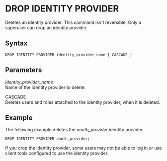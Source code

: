 # DROP IDENTITY PROVIDER<a name="r_DROP_IDENTITY_PROVIDER"></a>

Deletes an identity provider\. This command isn't reversible\. Only a superuser can drop an identity provider\.

## Syntax<a name="r_DROP_IDENTITY_PROVIDER-synopsis"></a>

```
DROP IDENTITY PROVIDER identity_provider_name [ CASCADE ]
```

## Parameters<a name="r_DROP_IDENTITY_PROVIDER-parameter"></a>

 *identity\_provider\_name*   
Name of the identity provider to delete\.

 CASCADE   
Deletes users and roles attached to the identity provider, when it is deleted\.

## Example<a name="r_DROP_IDENTITY_PROVIDER-example"></a>

The following example deletes the *oauth\_provider* identity provider\.

```
DROP IDENTITY PROVIDER oauth_provider;
```

If you drop the identity provider, some users may not be able to log in or use client tools configured to use the identity provider\.
